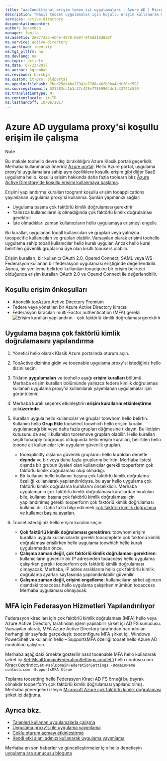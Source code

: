 ```yaml
---
title: "aaaConditional erişim tooon içi uygulamaları - Azure AD | Microsoft Docs"
description: "Nasıl tooset uygulamalar için koşullu erişim kullanarak uzaktan erişilen toobe yayımladığınız kapsayan Azure AD uygulama proxy'si."
services: active-directory
documentationcenter: 
author: kgremban
manager: femila
ms.assetid: 2e97722b-eb4e-4078-b607-9fed210d8a0f
ms.service: active-directory
ms.workload: identity
ms.tgt_pltfrm: na
ms.devlang: na
ms.topic: article
ms.date: 07/23/2017
ms.author: kgremban
ms.reviewer: harshja
ms.custom: it-pro; oldportal
ms.openlocfilehash: 7bed25dd4ba17941e77d8c4b2b9ba4edcf0cf597
ms.sourcegitcommit: 523283cc1b3c37c428e77850964dc1c33742c5f0
ms.translationtype: MT
ms.contentlocale: tr-TR
ms.lasthandoff: 10/06/2017
---
```

# <a name="working-with-conditional-access-in-azure-ad-application-proxy"></a>Azure AD uygulama proxy'si koşullu erişim ile çalışma

>[!NOTE]
>Bu makale toohello devre dışı bırakıldığını Azure Klasik portalı geçerlidir. Merhaba kullanmanızı öneririz [Azure portal](https://portal.azure.com). Hello Azure portal, uygulama proxy'si uygulamalara sahip aynı özelliklere koşullu erişim gibi diğer SaaS uygulama hello. koşullu erişim hakkında daha fazla toolearn bkz [Azure Active Directory'de koşullu erişimi kullanmaya başlama](active-directory-conditional-access-azure-portal-get-started.md).

Erişimi yapılandırma kuralları toogrant koşullu erişim tooapplications yayımlanan uygulama proxy'si kullanma. Şunları yapmanızı sağlar:

* Uygulama başına çok faktörlü kimlik doğrulaması gerektirir
* Yalnızca kullanıcıların iş olmadığında çok faktörlü kimlik doğrulaması gerektirir
* İşte olmadıkları zaman kullanıcıların hello uygulamaya erişmeyi engelle

Bu kurallar, uygulanan tooall kullanıcıları ve grupları veya yalnızca toospecific kullanıcıları ve grupları olabilir. Varsayılan olarak erişimi toohello uygulama sahip tooall kullanıcılar hello kuralı uygular. Ancak hello kural belirtilen güvenlik gruplarına üye olan kısıtlı toousers olabilir.  

Erişim kuralları, bir kullanıcı OAuth 2.0, Openıd Connect, SAML veya WS-Federasyon kullanan bir federasyon uygulaması eriştiğinde değerlendirilir. Ayrıca, bir yenileme belirteci kullanılan tooacquire bir erişim belirteci olduğunda erişim kuralları OAuth 2.0 ve Openıd Connect ile değerlendirilir.

## <a name="conditional-access-prerequisites"></a>Koşullu erişim önkoşulları
* Abonelik tooAzure Active Directory Premium
* Federe veya yönetilen bir Azure Active Directory kiracısı
* Federasyon kiracıları multi-Factor authentication (MFA) gerekli  
    ![Erişim kuralları yapılandırın - çok faktörlü kimlik doğrulaması gerektirir](./media/active-directory-application-proxy-conditional-access/application-proxy-conditional-access.png)

## <a name="configure-per-application-multi-factor-authentication"></a>Uygulama başına çok faktörlü kimlik doğrulamasını yapılandırma
1. Yönetici hello olarak Klasik Azure portalında oturum açın.
2. TooActive dizinine gidin ve tooenable uygulama proxy'si istediğiniz hello dizini seçin.
3. Tıklatın **uygulamaları** ve toohello aşağı **erişim kuralları** bölümü. Merhaba erişim kuralları bölümünde yalnızca federe kimlik doğrulaması kullanan uygulama proxy'si kullanılarak yayımlanan uygulamalar için görüntülenir.
4. Merhaba kuralı seçerek etkinleştirin **erişim kurallarını etkinleştirme** çok**üzerinde**.
5. Kuralları uygula hello kullanıcılar ve gruplar toowhom hello belirtin. Kullanım hello **Grup Ekle** tooselect toowhich hello erişim kuralın uygulanacağı bir veya daha fazla grupları düğmesine tıklayın. Bu iletişim kutusunu da seçili kullanılan tooremove grupları olabilir.  Hello kuralları seçili tooapply toogroups olduğunda hello erişim kuralları, belirtilen hello tooone ait kullanıcılar için uygulanır güvenlik grupları.  

   * tooexplicitly dışlama güvenlik gruplarını hello kuraldan denetle **dışında** ve bir veya daha fazla gruplarını belirtin. Merhaba listesi dışında bir grubun üyeleri olan kullanıcılar gerekli tooperform çok faktörlü kimlik doğrulaması olup olmadığı.  
   * Bir kullanıcı hello kullanıcı başına çok faktörlü kimlik doğrulama özelliği kullanılarak yapılandırıldıysa, bu ayar hello uygulama çok faktörlü kimlik doğrulama kurallarını önceliklidir. Merhaba uygulamanın çok faktörlü kimlik doğrulaması kurallardan bırakılan bile, kullanıcı başına çok faktörlü kimlik doğrulaması için yapılandırılmış gerekli tooperform çok faktörlü kimlik doğrulaması kullanıcıdır. Daha fazla bilgi edinmek [çok faktörlü kimlik doğrulama ve kullanıcı başına ayarları](../multi-factor-authentication/multi-factor-authentication.md).
6. Tooset istediğiniz hello erişim kuralını seçin:

   * **Çok faktörlü kimlik doğrulaması gerektiren**: toowhom erişim kuralları uygula kullanıcılardır gerekli toocomplete çok faktörlü kimlik doğrulaması erişilirken hello uygulama toowhich hello kuralı uygulanmadan önce.
   * **Çalışma zaman değil, çok faktörlü kimlik doğrulaması gerektiren**: kullanıcıların güvenilir bir IP adresinden tooaccess hello uygulama çalışırken gerekli tooperform çok faktörlü kimlik doğrulaması olmayacak. Merhaba, IP adres aralıklarını hello çok faktörlü kimlik doğrulama ayarları sayfasında yapılandırılabilir güvenilir.
   * **Çalışma zaman değil, erişimi engelleme**: kullanıcıların şirket ağınızın dışındaki tooaccess hello uygulama çalışırken mümkün tooaccess Merhaba uygulaması olmayacak.

## <a name="configuring-mfa-for-federation-services"></a>MFA için Federasyon Hizmetleri Yapılandırılıyor
Federasyon kiracıları için çok faktörlü kimlik doğrulaması (MFA) hello veya Azure Active Directory tarafından işlem yapılabilir şirket içi AD FS sunucusu. Varsayılan olarak, MFA Azure Active Directory tarafından barındırılan herhangi bir sayfada gerçekleşir. tooconfigure MFA şirket içi, Windows PowerShell ve kullanım hello – SupportsMFA özelliği tooset hello Azure AD modülünü çalıştırın.

Merhaba aşağıdaki örnekte gösterilir nasıl tooenable MFA hello kullanarak şirket içi [Set-MsolDomainFederationSettings cmdlet'i](https://msdn.microsoft.com/library/azure/dn194088.aspx) hello contoso.com Kiracı üzerinde:`Set-MsolDomainFederationSettings -DomainName contoso.com -SupportsMFA $true `

Toplama toosetting hello Federasyon Kiracı AD FS örneği bu bayrak olmalıdır tooperform çok faktörlü kimlik doğrulaması yapılandırılmış. Merhaba yönergeleri izleyin [Microsoft Azure çok faktörlü kimlik doğrulaması şirket içi dağıtma](../multi-factor-authentication/multi-factor-authentication-get-started-server.md).

## <a name="see-also"></a>Ayrıca bkz.
* [Talepleri kullanan uygulamalarla çalışma](active-directory-application-proxy-claims-aware-apps.md)
* [Uygulama proxy'si ile uygulama yayımlama](active-directory-application-proxy-publish.md)
* [Çoklu oturum açmayı etkinleştirme](active-directory-application-proxy-sso-using-kcd.md)
* [Kendi etki alanı adınızı kullanarak uygulama yayımlama](active-directory-application-proxy-custom-domains.md)

Merhaba en son haberler ve güncelleştirmeler için hello denetleyin [uygulama ara sunucusu bloguna](http://blogs.technet.com/b/applicationproxyblog/)
